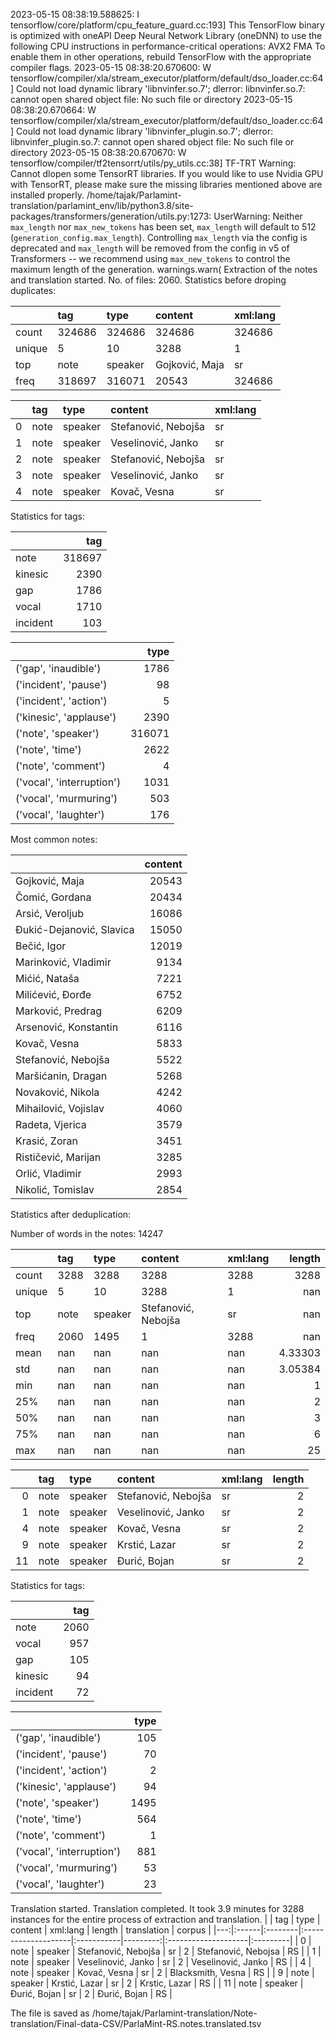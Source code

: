 2023-05-15 08:38:19.588625: I tensorflow/core/platform/cpu_feature_guard.cc:193] This TensorFlow binary is optimized with oneAPI Deep Neural Network Library (oneDNN) to use the following CPU instructions in performance-critical operations:  AVX2 FMA
To enable them in other operations, rebuild TensorFlow with the appropriate compiler flags.
2023-05-15 08:38:20.670600: W tensorflow/compiler/xla/stream_executor/platform/default/dso_loader.cc:64] Could not load dynamic library 'libnvinfer.so.7'; dlerror: libnvinfer.so.7: cannot open shared object file: No such file or directory
2023-05-15 08:38:20.670664: W tensorflow/compiler/xla/stream_executor/platform/default/dso_loader.cc:64] Could not load dynamic library 'libnvinfer_plugin.so.7'; dlerror: libnvinfer_plugin.so.7: cannot open shared object file: No such file or directory
2023-05-15 08:38:20.670670: W tensorflow/compiler/tf2tensorrt/utils/py_utils.cc:38] TF-TRT Warning: Cannot dlopen some TensorRT libraries. If you would like to use Nvidia GPU with TensorRT, please make sure the missing libraries mentioned above are installed properly.
/home/tajak/Parlamint-translation/parlamint_env/lib/python3.8/site-packages/transformers/generation/utils.py:1273: UserWarning: Neither `max_length` nor `max_new_tokens` has been set, `max_length` will default to 512 (`generation_config.max_length`). Controlling `max_length` via the config is deprecated and `max_length` will be removed from the config in v5 of Transformers -- we recommend using `max_new_tokens` to control the maximum length of the generation.
  warnings.warn(
Extraction of the notes and translation started.
No. of files: 2060.
Statistics before droping duplicates:



|        | tag    | type    | content        | xml:lang   |
|:-------|:-------|:--------|:---------------|:-----------|
| count  | 324686 | 324686  | 324686         | 324686     |
| unique | 5      | 10      | 3288           | 1          |
| top    | note   | speaker | Gojković, Maja | sr         |
| freq   | 318697 | 316071  | 20543          | 324686     |


|    | tag   | type    | content             | xml:lang   |
|---:|:------|:--------|:--------------------|:-----------|
|  0 | note  | speaker | Stefanović, Nebojša | sr         |
|  1 | note  | speaker | Veselinović, Janko  | sr         |
|  2 | note  | speaker | Stefanović, Nebojša | sr         |
|  3 | note  | speaker | Veselinović, Janko  | sr         |
|  4 | note  | speaker | Kovač, Vesna        | sr         |


Statistics for tags:

|          |    tag |
|:---------|-------:|
| note     | 318697 |
| kinesic  |   2390 |
| gap      |   1786 |
| vocal    |   1710 |
| incident |    103 |


|                           |   type |
|:--------------------------|-------:|
| ('gap', 'inaudible')      |   1786 |
| ('incident', 'pause')     |     98 |
| ('incident', 'action')    |      5 |
| ('kinesic', 'applause')   |   2390 |
| ('note', 'speaker')       | 316071 |
| ('note', 'time')          |   2622 |
| ('note', 'comment')       |      4 |
| ('vocal', 'interruption') |   1031 |
| ('vocal', 'murmuring')    |    503 |
| ('vocal', 'laughter')     |    176 |
Most common notes:

|                          |   content |
|:-------------------------|----------:|
| Gojković, Maja           |     20543 |
| Čomić, Gordana           |     20434 |
| Arsić, Veroljub          |     16086 |
| Đukić-Dejanović, Slavica |     15050 |
| Bečić, Igor              |     12019 |
| Marinković, Vladimir     |      9134 |
| Mićić, Nataša            |      7221 |
| Milićević, Đorđe         |      6752 |
| Marković, Predrag        |      6209 |
| Arsenović, Konstantin    |      6116 |
| Kovač, Vesna             |      5833 |
| Stefanović, Nebojša      |      5522 |
| Maršićanin, Dragan       |      5268 |
| Novaković, Nikola        |      4242 |
| Mihailović, Vojislav     |      4060 |
| Radeta, Vjerica          |      3579 |
| Krasić, Zoran            |      3451 |
| Rističević, Marijan      |      3285 |
| Orlić, Vladimir          |      2993 |
| Nikolić, Tomislav        |      2854 |
Statistics after deduplication:

Number of words in the notes: 14247

|        | tag   | type    | content             | xml:lang   |     length |
|:-------|:------|:--------|:--------------------|:-----------|-----------:|
| count  | 3288  | 3288    | 3288                | 3288       | 3288       |
| unique | 5     | 10      | 3288                | 1          |  nan       |
| top    | note  | speaker | Stefanović, Nebojša | sr         |  nan       |
| freq   | 2060  | 1495    | 1                   | 3288       |  nan       |
| mean   | nan   | nan     | nan                 | nan        |    4.33303 |
| std    | nan   | nan     | nan                 | nan        |    3.05384 |
| min    | nan   | nan     | nan                 | nan        |    1       |
| 25%    | nan   | nan     | nan                 | nan        |    2       |
| 50%    | nan   | nan     | nan                 | nan        |    3       |
| 75%    | nan   | nan     | nan                 | nan        |    6       |
| max    | nan   | nan     | nan                 | nan        |   25       |


|    | tag   | type    | content             | xml:lang   |   length |
|---:|:------|:--------|:--------------------|:-----------|---------:|
|  0 | note  | speaker | Stefanović, Nebojša | sr         |        2 |
|  1 | note  | speaker | Veselinović, Janko  | sr         |        2 |
|  4 | note  | speaker | Kovač, Vesna        | sr         |        2 |
|  9 | note  | speaker | Krstić, Lazar       | sr         |        2 |
| 11 | note  | speaker | Đurić, Bojan        | sr         |        2 |


Statistics for tags:

|          |   tag |
|:---------|------:|
| note     |  2060 |
| vocal    |   957 |
| gap      |   105 |
| kinesic  |    94 |
| incident |    72 |


|                           |   type |
|:--------------------------|-------:|
| ('gap', 'inaudible')      |    105 |
| ('incident', 'pause')     |     70 |
| ('incident', 'action')    |      2 |
| ('kinesic', 'applause')   |     94 |
| ('note', 'speaker')       |   1495 |
| ('note', 'time')          |    564 |
| ('note', 'comment')       |      1 |
| ('vocal', 'interruption') |    881 |
| ('vocal', 'murmuring')    |     53 |
| ('vocal', 'laughter')     |     23 |
Translation started.
Translation completed. It took 3.9 minutes for 3288 instances for the entire process of extraction and translation.
|    | tag   | type    | content             | xml:lang   |   length | translation         | corpus   |
|---:|:------|:--------|:--------------------|:-----------|---------:|:--------------------|:---------|
|  0 | note  | speaker | Stefanović, Nebojša | sr         |        2 | Stefanović, Nebojsa | RS       |
|  1 | note  | speaker | Veselinović, Janko  | sr         |        2 | Veselinović, Janko  | RS       |
|  4 | note  | speaker | Kovač, Vesna        | sr         |        2 | Blacksmith, Vesna   | RS       |
|  9 | note  | speaker | Krstić, Lazar       | sr         |        2 | Krstic, Lazar       | RS       |
| 11 | note  | speaker | Đurić, Bojan        | sr         |        2 | Đurić, Bojan        | RS       |




The file is saved as /home/tajak/Parlamint-translation/Note-translation/Final-data-CSV/ParlaMint-RS.notes.translated.tsv
